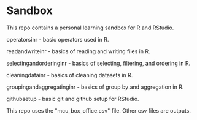 
# Sandbox

<!-- badges: start -->
<!-- badges: end -->

This repo contains a personal learning sandbox for R and RStudio.

operatorsinr - basic operators used in R.

readandwriteinr - basics of reading and writing files in R.

selectingandorderinginr - basics of selecting, filtering, and ordering in R.

cleaningdatainr - basics of cleaning datasets in R.

groupingandaggregatinginr - basics of group by and aggregation in R.

githubsetup - basic git and github setup for RStudio.

This repo uses the "mcu_box_office.csv" file. Other csv files are outputs.



